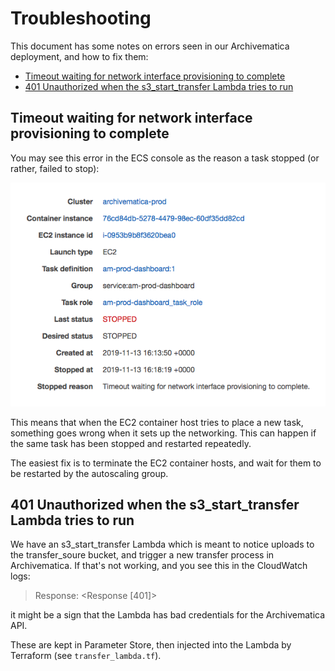 # Troubleshooting

This document has some notes on errors seen in our Archivematica deployment, and how to fix them:

*   [Timeout waiting for network interface provisioning to complete](#timeout_provisioning)
*   [401 Unauthorized when the s3_start_transfer Lambda tries to run](#401_lambda)



<h2 id="timeout_provisioning">
  Timeout waiting for network interface provisioning to complete
</h2>

You may see this error in the ECS console as the reason a task stopped (or rather, failed to stop):

![](provisioning_timeout.png)

This means that when the EC2 container host tries to place a new task, something goes wrong when it sets up the networking.
This can happen if the same task has been stopped and restarted repeatedly.

The easiest fix is to terminate the EC2 container hosts, and wait for them to be restarted by the autoscaling group.



<h2 id="401_lambda">
  401 Unauthorized when the s3_start_transfer Lambda tries to run
</h2>

We have an s3_start_transfer Lambda which is meant to notice uploads to the transfer_soure bucket, and trigger a new transfer process in Archivematica.
If that's not working, and you see this in the CloudWatch logs:

> Response: <Response [401]>

it might be a sign that the Lambda has bad credentials for the Archivematica API.

These are kept in Parameter Store, then injected into the Lambda by Terraform (see `transfer_lambda.tf`).
